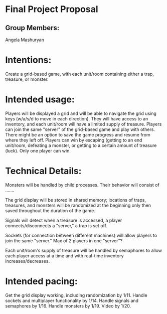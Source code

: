 # Final Project Proposal

## Group Members:

Angela Mashuryan        
# Intentions:

Create a grid-based game, with each unit/room containing either a trap, treasure, or monster. 
    
# Intended usage:

Players will be displayed a grid and will be able to navigate the grid using keys (w/a/s/d to move in each direction). They will have access to an inventory, and each unit/room will have a limited supply of treasure. Players can join the same "server" of the grid-based game and play with others. There might be an option to save the game progress and resume from where they left off. Players can win by escaping (getting to an end unit/room, defeating a monster, or getting to a certain amount of treasure (luck). Only one player can win.
  
# Technical Details:

Monsters will be handled by child processes. Their behavior will consist of .......

The grid display will be stored in shared memory; locations of traps, treasures, and monsters will be randomized at the beginning only then saved throughout the duration of the game. 

Signals will detect when a treasure is accessed, a player connects/disconnects a "server," a trap is set off.

Sockets (for connection between different machines) will allow players to join the same "server." Max of 2 players in one "server"?

Each unit/room's supply of treasure will be handled by semaphores to allow each player access at a time and with real-time inventory increases/decreases.

    
# Intended pacing:

Get the grid display working, including randomization by 1/11.
Handle sockets and multiplayer functionality by 1/14. 
Handle signals and semaphores by 1/16.
Handle monsters by 1/19.
Video by 1/20.

